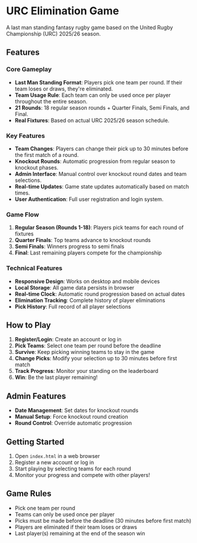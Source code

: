 # URC Elimination Game

A last man standing fantasy rugby game based on the United Rugby Championship (URC) 2025/26 season.

## Features

### Core Gameplay
- **Last Man Standing Format**: Players pick one team per round. If their team loses or draws, they're eliminated.
- **Team Usage Rule**: Each team can only be used once per player throughout the entire season.
- **21 Rounds**: 18 regular season rounds + Quarter Finals, Semi Finals, and Final.
- **Real Fixtures**: Based on actual URC 2025/26 season schedule.

### Key Features
- **Team Changes**: Players can change their pick up to 30 minutes before the first match of a round.
- **Knockout Rounds**: Automatic progression from regular season to knockout phases.
- **Admin Interface**: Manual control over knockout round dates and team selections.
- **Real-time Updates**: Game state updates automatically based on match times.
- **User Authentication**: Full user registration and login system.

### Game Flow
1. **Regular Season (Rounds 1-18)**: Players pick teams for each round of fixtures
2. **Quarter Finals**: Top teams advance to knockout rounds
3. **Semi Finals**: Winners progress to semi finals
4. **Final**: Last remaining players compete for the championship

### Technical Features
- **Responsive Design**: Works on desktop and mobile devices
- **Local Storage**: All game data persists in browser
- **Real-time Clock**: Automatic round progression based on actual dates
- **Elimination Tracking**: Complete history of player eliminations
- **Pick History**: Full record of all player selections

## How to Play

1. **Register/Login**: Create an account or log in
2. **Pick Teams**: Select one team per round before the deadline
3. **Survive**: Keep picking winning teams to stay in the game
4. **Change Picks**: Modify your selection up to 30 minutes before first match
5. **Track Progress**: Monitor your standing on the leaderboard
6. **Win**: Be the last player remaining!

## Admin Features

- **Date Management**: Set dates for knockout rounds
- **Manual Setup**: Force knockout round creation
- **Round Control**: Override automatic progression

## Getting Started

1. Open `index.html` in a web browser
2. Register a new account or log in
3. Start playing by selecting teams for each round
4. Monitor your progress and compete with other players!

## Game Rules

- Pick one team per round
- Teams can only be used once per player
- Picks must be made before the deadline (30 minutes before first match)
- Players are eliminated if their team loses or draws
- Last player(s) remaining at the end of the season win